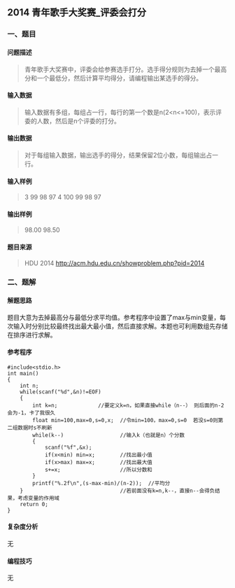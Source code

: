 ## 2014 青年歌手大奖赛_评委会打分

### 一、题目

#### 问题描述

> 青年歌手大奖赛中，评委会给参赛选手打分。选手得分规则为去掉一个最高分和一个最低分，然后计算平均得分，请编程输出某选手的得分。

#### 输入数据

> 输入数据有多组，每组占一行，每行的第一个数是n(2<n<=100)，表示评委的人数，然后是n个评委的打分。

#### 输出数据

> 对于每组输入数据，输出选手的得分，结果保留2位小数，每组输出占一行。

#### 输入样例

> 3 99 98 97 
> 4 100 99 98 97

#### 输出样例

> 98.00 
> 98.50

#### 题目来源

> HDU 2014 http://acm.hdu.edu.cn/showproblem.php?pid=2014

### 二、题解

#### 解题思路

题目大意为去掉最高分与最低分求平均值。参考程序中设置了max与min变量，每次输入时分别比较最终找出最大最小值，然后直接求解。本题也可利用数组先存储在排序进行求解。

#### 参考程序

```
#include<stdio.h>
int main()
{
    int n;
    while(scanf("%d",&n)!=EOF)  
    {
        int k=n;             //要定义k=n，如果直接while（n--） 则后面的n-2会为-1，卡了我很久
        float min=100,max=0,s=0,x;  //令min=100，max=0,s=0  若没s=0则第二组数据时s不刷新
        while(k--)                  //输入k（也就是n）个分数
        {
            scanf("%f",&x);
            if(x<min) min=x;        //找出最小值
            if(x>max) max=x;        //找出最大值
            s+=x;                   //所以分数和
        }
        printf("%.2f\n",(s-max-min)/(n-2));  //平均分
    }                               //若前面没有k=n,k--，直接n--会得负结果，考虑变量的作用域
    return 0;
}
```

#### 复杂度分析

无

#### 编程技巧

无